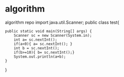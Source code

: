 # algorithm
algorithm repo
import java.util.Scanner;
public class test{

	public static void main(String[] args) {
        Scanner sc = new Scanner(System.in);
        int a= sc.nextInt();
        if(a<0){ a= sc.nextInt(); }
        int b = sc.nextInt();
        if(b>=10){ b= sc.nextInt();}
        System.out.println(a+b);
    }
}